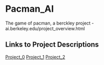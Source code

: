 # Pacman_AI
The game of pacman, a berckley project - ai.berkeley.edu/project_overview.html
## Links to Project Descriptions ##
[Project_0](http://ai.berkeley.edu/tutorial.html)
[Project_1](http://ai.berkeley.edu/search.html)
[Project_2](http://ai.berkeley.edu/multiagent.html)
